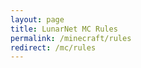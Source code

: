 ```yaml
---
layout: page
title: LunarNet MC Rules
permalink: /minecraft/rules
redirect: /mc/rules
---
```

